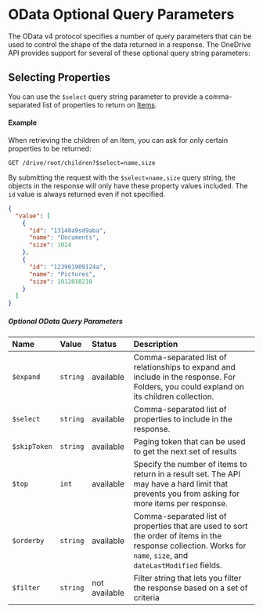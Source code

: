 ﻿# OData Optional Query Parameters

The OData v4 protocol specifies a number of query parameters that can be used
to control the shape of the data returned in a response. The OneDrive API
provides support for several of these optional query string parameters:


## Selecting Properties
You can use the `$select` query string parameter to provide a comma-separated
list of properties to return on [Items][item-resource].

#### Example

When retrieving the children of an Item, you can ask for only certain properties
to be returned:

```http
GET /drive/root/children?$select=name,size
```

By submitting the request with the `$select=name,size` query string, the objects
in the response will only have these property values included. The `id` value
is always returned even if not specified.

```json
{
  "value": [
    {
      "id": "13140a9sd9aba",
      "name": "Documents",
      "size": 1024
    },
    {
      "id": "123901909124a",
      "name": "Pictures",
      "size": 1012010210
    }
  ]
}
```

##### Optional OData Query Parameters

 Name         | Value    | Status        | Description
:-------------|:---------|:--------------|:------------------------------------------------------------------------------------------------------------------------------------------------
 `$expand`    | `string` | available     | Comma-separated list of relationships to expand and include in the response. For Folders, you could expland on its children collection.
 `$select`    | `string` | available     | Comma-separated list of properties to include in the response.
 `$skipToken` | `string` | available     | Paging token that can be used to get the next set of results
 `$top`       | `int`    | available     | Specify the number of items to return in a result set. The API may have a hard limit that prevents you from asking for more items per response.
 `$orderby`   | `string` | available     | Comma-separated list of properties that are used to sort the order of items in the response collection. Works for `name`, `size`, and `dateLastModified` fields.
 `$filter`    | `string` | not available | Filter string that lets you filter the response based on a set of criteria


 [item-resource]: ../resources/item.md
